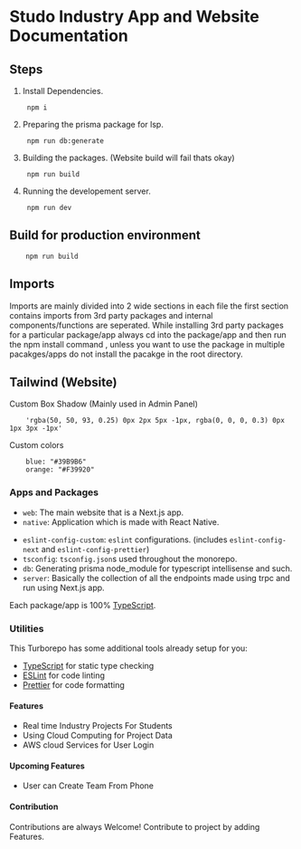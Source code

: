 # Studo Industry App and Website Documentation

## Steps

1.  Install Dependencies.

         npm i

2.  Preparing the prisma package for lsp.

         npm run db:generate

3.  Building the packages. (Website build will fail thats okay)

         npm run build

4.  Running the developement server.

         npm run dev

## Build for production environment

        npm run build

## Imports

Imports are mainly divided into 2 wide sections in each file the first section contains imports from 3rd party packages and internal components/functions are seperated.
While installing 3rd party packages for a particular package/app always cd into the package/app and then run the npm install command , unless you want to use the package in multiple pacakges/apps do not install the pacakge in the root directory.

## Tailwind (Website)

Custom Box Shadow (Mainly used in Admin Panel)

        'rgba(50, 50, 93, 0.25) 0px 2px 5px -1px, rgba(0, 0, 0, 0.3) 0px 1px 3px -1px'

Custom colors

        blue: "#39B9B6"
        orange: "#F39920"

### Apps and Packages

- `web`: The main website that is a Next.js app.
- `native`: Application which is made with React Native.
<!-- - `ui`: a stub React component library shared by both `web` and `docs` applications -->
- `eslint-config-custom`: `eslint` configurations. (includes `eslint-config-next` and `eslint-config-prettier`)
- `tsconfig`: `tsconfig.json`s used throughout the monorepo.
- `db`: Generating prisma node_module for typescript intellisense and such.
- `server`: Basically the collection of all the endpoints made using trpc and run using Next.js app.

Each package/app is 100% [TypeScript](https://www.typescriptlang.org/).

### Utilities

This Turborepo has some additional tools already setup for you:

- [TypeScript](https://www.typescriptlang.org/) for static type checking
- [ESLint](https://eslint.org/) for code linting
- [Prettier](https://prettier.io) for code formatting




#### Features

 - Real time Industry Projects For Students
 - Using Cloud Computing for Project Data
 - AWS cloud Services for User Login
   

 #### Upcoming Features
 - User can Create Team From Phone





#### Contribution

Contributions are always Welcome!
Contribute to project by adding Features.
